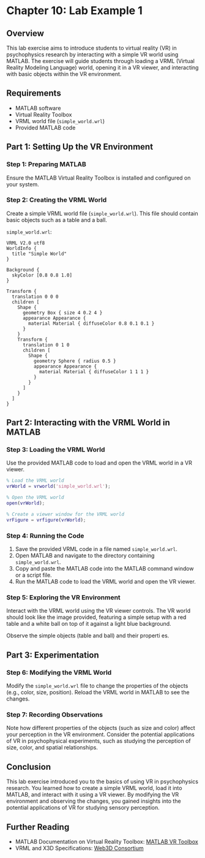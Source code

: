 # Chapter 10: Lab Example 1

## Overview
This lab exercise aims to introduce students to virtual reality (VR) in psychophysics research by interacting with a simple VR world using MATLAB. The exercise will guide students through loading a VRML (Virtual Reality Modeling Language) world, opening it in a VR viewer, and interacting with basic objects within the VR environment.

## Requirements
- MATLAB software
- Virtual Reality Toolbox
- VRML world file (`simple_world.wrl`)
- Provided MATLAB code

## Part 1: Setting Up the VR Environment

### Step 1: Preparing MATLAB
Ensure the MATLAB Virtual Reality Toolbox is installed and configured on your system.

### Step 2: Creating the VRML World

Create a simple VRML world file (`simple_world.wrl`). This file should contain basic objects such as a table and a ball.

`simple_world.wrl`:

```wrl
VRML V2.0 utf8
WorldInfo {
  title "Simple World"
}

Background {
  skyColor [0.8 0.8 1.0]
}

Transform {
  translation 0 0 0
  children [
    Shape {
      geometry Box { size 4 0.2 4 }
      appearance Appearance {
        material Material { diffuseColor 0.8 0.1 0.1 }
      }
    }
    Transform {
      translation 0 1 0
      children [
        Shape {
          geometry Sphere { radius 0.5 }
          appearance Appearance {
            material Material { diffuseColor 1 1 1 }
          }
        }
      ]
    }
  ]
}
```

## Part 2: Interacting with the VRML World in MATLAB

### Step 3: Loading the VRML World

Use the provided MATLAB code to load and open the VRML world in a VR viewer.

```matlab
% Load the VRML world
vrWorld = vrworld('simple_world.wrl');

% Open the VRML world
open(vrWorld);

% Create a viewer window for the VRML world
vrFigure = vrfigure(vrWorld);
```

### Step 4: Running the Code
1. Save the provided VRML code in a file named `simple_world.wrl`.
2. Open MATLAB and navigate to the directory containing `simple_world.wrl`.
3. Copy and paste the MATLAB code into the MATLAB command window or a script file.
4. Run the MATLAB code to load the VRML world and open the VR viewer.

### Step 5: Exploring the VR Environment
Interact with the VRML world using the VR viewer controls. The VR world should look like the image provided, featuring a simple setup with a red table and a white ball on top of it against a light blue background.

Observe the simple objects (table and ball) and their properti es. 






## Part 3: Experimentation

### Step 6: Modifying the VRML World
Modify the `simple_world.wrl` file to change the properties of the objects (e.g., color, size, position). Reload the VRML world in MATLAB to see the changes.

### Step 7: Recording Observations
Note how different properties of the objects (such as size and color) affect your perception in the VR environment. Consider the potential applications of VR in psychophysical experiments, such as studying the perception of size, color, and spatial relationships.

## Conclusion
This lab exercise introduced you to the basics of using VR in psychophysics research. You learned how to create a simple VRML world, load it into MATLAB, and interact with it using a VR viewer. By modifying the VR environment and observing the changes, you gained insights into the potential applications of VR for studying sensory perception.

## Further Reading
- MATLAB Documentation on Virtual Reality Toolbox: [MATLAB VR Toolbox](https://www.mathworks.com/help/sl3d/)
- VRML and X3D Specifications: [Web3D Consortium](https://www.web3d.org/)

